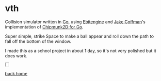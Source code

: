 # vth
Collision simulator written in [Go](https://go.dev), using [Ebitengine](https://github.com/hajimehoshi/ebiten) and [Jake Coffman](https://github.com/jakecoffman)'s implementation of [Chipmunk2D for Go](https://github.com/jakecoffman/cp).

Super simple, strike Space to make a ball appear and roll down the path to fall off the bottom of the window.

I made this as a school project in about 1 day, so it's not very polished but it does work.

<iframe src="wasm.html" style="width:0.95vw;height:1.03609375vw;" allow="autoplay"></iframe>

[back home](/)
